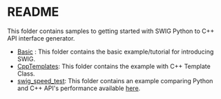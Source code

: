 # README

This folder contains samples to getting started with SWIG Python to C++ API interface generator.

 * [Basic](basic) : This folder contains the basic example/tutorial for introducing SWIG.
 * [CppTemplates](cpptemplates): This folder contains the example with C++ Template Class.
 * [swig_speed_test](swig_speed_test): This folder contains an example comparing Python and C++ API's performance available [here](http://www.matthiaskauer.com/2013/11/swig-for-python-cmake-and-a-speed-comparison/).